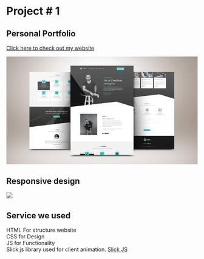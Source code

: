 # Project # 1

## Personal Portfolio

<a href="#">Click here to check out my website</a>

<img src="./desktop_project.jpg">

## Responsive design

<img src="./portfolio.gif" height="400px">

## Service we used

HTML For structure website<br>
CSS for Design<br>
JS for Functionality<br>
Slick.js library used for client animation.
<a href="https://kenwheeler.github.io/slick/">Slick JS</a>
